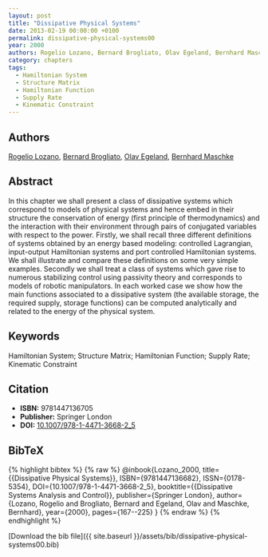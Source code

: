 ```yaml
---
layout: post
title: "Dissipative Physical Systems"
date: 2013-02-19 00:00:00 +0100
permalink: dissipative-physical-systems00
year: 2000
authors: Rogelio Lozano, Bernard Brogliato, Olav Egeland, Bernhard Maschke
category: chapters
tags:
  - Hamiltonian System
  - Structure Matrix
  - Hamiltonian Function
  - Supply Rate
  - Kinematic Constraint
---
```

 
## Authors
[Rogelio Lozano](authors/rogelio-lozano), [Bernard Brogliato](authors/bernard-brogliato), [Olav Egeland](authors/olav-egeland), [Bernhard Maschke](authors/bernhard-maschke)
 
## Abstract
In this chapter we shall present a class of dissipative systems which correspond to models of physical systems and hence embed in their structure the conservation of energy (first principle of thermodynamics) and the interaction with their environment through pairs of conjugated variables with respect to the power. Firstly, we shall recall three different definitions of systems obtained by an energy based modeling: controlled Lagrangian, input-output Hamiltonian systems and port controlled Hamiltonian systems. We shall illustrate and compare these definitions on some very simple examples. Secondly we shall treat a class of systems which gave rise to numerous stabilizing control using passivity theory and corresponds to models of robotic manipulators. In each worked case we show how the main functions associated to a dissipative system (the available storage, the required supply, storage functions) can be computed analytically and related to the energy of the physical system.
 
## Keywords
Hamiltonian System; Structure Matrix; Hamiltonian Function; Supply Rate; Kinematic Constraint
 
## Citation
- **ISBN:** 9781447136705
- **Publisher:** Springer London
- **DOI:** [10.1007/978-1-4471-3668-2_5](https://doi.org/10.1007/978-1-4471-3668-2_5)
 
## BibTeX
{% highlight bibtex %}
{% raw %}
@inbook{Lozano_2000,
  title={{Dissipative Physical Systems}},
  ISBN={9781447136682},
  ISSN={0178-5354},
  DOI={10.1007/978-1-4471-3668-2_5},
  booktitle={{Dissipative Systems Analysis and Control}},
  publisher={Springer London},
  author={Lozano, Rogelio and Brogliato, Bernard and Egeland, Olav and Maschke, Bernhard},
  year={2000},
  pages={167--225}
}
{% endraw %}
{% endhighlight %}
 
[Download the bib file]({{ site.baseurl }}/assets/bib/dissipative-physical-systems00.bib)
 
